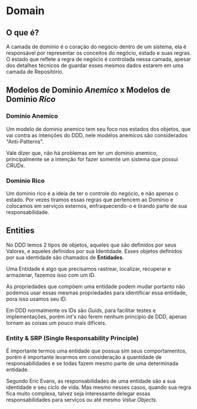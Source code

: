 # Domain

## O que é?
A camada de domínio é o coração do negócio dentro de um sistema, ela é responsável por representar os conceitos do negócio, estado e suas regras. O estado que reflete a regra de negócio é controlada nessa camada, apesar dos detalhes técnicos de guardar esses mesmos dados estarem em uma camada de Repositório.

## Modelos de Dominio _Anemico_ x Modelos de Dominio _Rico_

### Dominio Anemico
Um modelo de dominio anemico tem seu foco nos estados dos objetos, que vai contra as intenções do DDD, nele modelos anemicos são considerados "Anti-Patterns".

Vale dizer que, não há problemas em ter um domínio anemico, principalmente se a intenção for fazer somente um sistema que possui _CRUDs_.

### Dominio Rico
Um dominio rico é a ideia de ter o controle do negócio, e não apenas o estado. Por vezes tiramos essas regras que pertencem ao Domínio e colocamos em serviços externos, enfraquecendo-o e tirando parte de sua responsabilidade.


## Entities

No DDD temos 2 tipos de objetos, aqueles que são definidos por seus Valores, e aqueles definidos por sua Identidade. Esses objetos definidos por sua identidade são chamados de **Entidades**.

Uma Entidade é algo que precisamos rastrear, localizar, recuperar e armazenar, fazemos isso com um ID.

As propriedades que compõem uma entidade podem mudar portanto não podemos usar essas mesmas propriedades para identificar essa entidade, pora isso usamos seu ID.

Em DDD normalmente os IDs são _Guids_, para facilitar testes e implementações, porém int's não ferem nenhum principio de DDD, apenas tornam as coisas um pouco mais dificeis.

### Entity & SRP (Single Responsability Principle)

É importante termos uma entidade que possua sim seus comportamentos, porém é importante levarmos em consideração a quantidade de responsabilidades e se todas fazem mesmo parte de uma determinada entidade.

Segundo Eric Evans, as responsabilidades de uma entidade são a sua identidade e seu ciclo de vida. Mas mesmo nesses casos, quando sua regra fica muito complexa, talvez seja interessante delegar essas responsabilidades para serviços ou até mesmo _Value Objects_.
